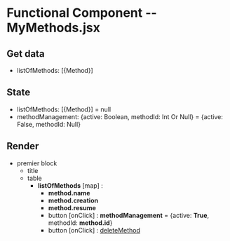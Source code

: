 # Functional Component -- MyMethods.jsx

## Get data

- listOfMethods: [{Method}]

## State

- listOfMethods: [{Method}] = null
- methodManagement: {active: Boolean, methodId: Int Or Null} = {active: False, methodId: Null}

## Render

- premier block
  - title
  - table
    - **listOfMethods** [map] :
      - **method.name**
      - **method.creation**
      - **method.resume**
      - button [onClick] : **methodManagement** = {active: **True**, methodId: **method.id**}
      - button [onClick] : [deleteMethod](**method.id**)
